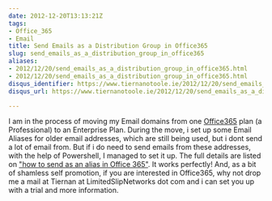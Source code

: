 ```yaml
---
date: 2012-12-20T13:13:21Z
tags:
- Office_365
- Email
title: Send Emails as a Distribution Group in Office365
slug: send_emails_as_a_distribution_group_in_office365
aliases:
- 2012/12/20/send_emails_as_a_distribution_group_in_office365.html
- 2012/12/20/send_emails_as_a_distribution_group_in_office365.html
disqus_identifier: https://www.tiernanotoole.ie/2012/12/20/send_emails_as_a_distribution_group_in_office365.html
disqus_url: https://www.tiernanotoole.ie/2012/12/20/send_emails_as_a_distribution_group_in_office365.html

---
```

 
 
 
 
 
 
 
 

I am in the process of moving my Email domains from one [Office365][2] plan (a Professional) to an Enterprise Plan. During the move, i set up some Email Aliases for older email addresses, which are still being used, but i dont send a lot of email from. But if i do need to send emails from these addresses, with the help of Powershell, I managed to set it up. The full details are listed on ["how to send as an alias in Office 365"][1]. It works perfectly! And, as a bit of shamless self promotion, if you are interested in Office365, why not drop me a mail at Tiernan at LimitedSlipNetworks dot com and i can set you up with a trial and more information. 

[1]:https://www.cogmotive.com/blog/office-365-tips/send-as-an-alias-in-microsoft-office-365
[2]:http://www.office365.com